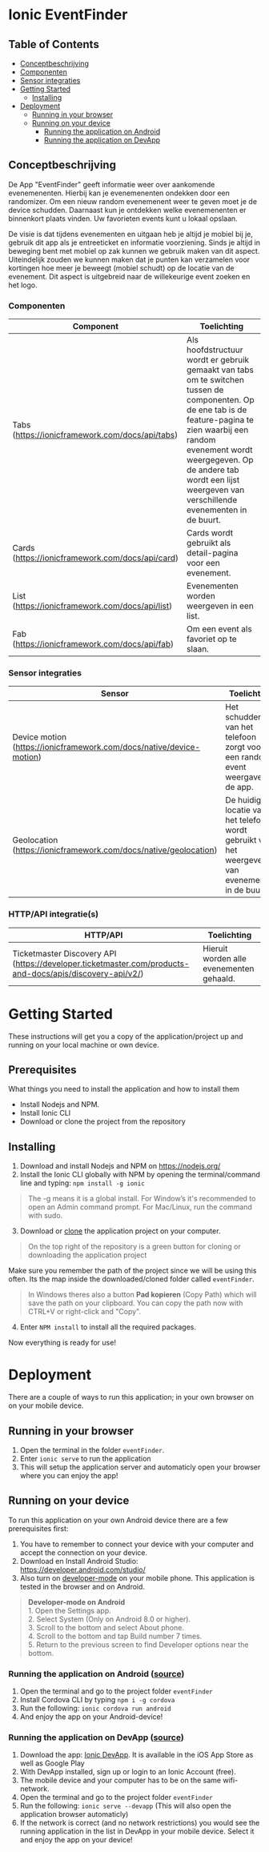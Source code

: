 # Ionic EventFinder

## Table of Contents
- [Conceptbeschrijving](#Conceptbeschrijving)
- [Componenten](#Componenten)
- [Sensor integraties](#Sensor-integraties)
- [Getting Started](#Getting-Started)
    - [Installing](#Installing)
- [Deployment](#Deployment)
    - [Running in your browser](#Running-in-your-browser)
    - [Running on your device](#Running-on-your-device)
        - [Running the application on Android](#Running-the-application-on-Android-source)
        - [Running the application on DevApp](#Running-the-application-on-DevApp-source)
        
## Conceptbeschrijving
De App "EventFinder" geeft informatie weer over aankomende evenemenenten. Hierbij kan je evenemenenten ondekken door een randomizer. Om een nieuw random evenemenent weer te geven moet je de device schudden. Daarnaast kun je ontdekken welke evenemenenten er binnenkort plaats vinden. Uw favorieten events kunt u lokaal opslaan.

De visie is dat tijdens evenementen en uitgaan heb je altijd je mobiel bij je, gebruik dit app als je entreeticket en informatie voorziening. Sinds je altijd in beweging bent met mobiel op zak kunnen we gebruik maken van dit aspect. Uiteindelijk zouden we kunnen maken dat je punten kan verzamelen voor kortingen hoe meer je beweegt (mobiel schudt) op de locatie van de evenement. Dit aspect is uitgebreid naar de willekeurige event zoeken en het logo. 

### Componenten

| Component | Toelichting |
| ------------- | ------------- |
| Tabs (https://ionicframework.com/docs/api/tabs)  | Als hoofdstructuur wordt er gebruik gemaakt van tabs om te switchen tussen de componenten. Op de ene tab is de feature-pagina te zien waarbij een random evenement wordt weergegeven. Op de andere tab wordt een lijst weergeven van verschillende evenementen in de buurt.  |
| Cards (https://ionicframework.com/docs/api/card)  | Cards wordt gebruikt als detail-pagina voor een evenement.  |
| List (https://ionicframework.com/docs/api/list)  | Evenementen worden weergeven in een list.  |
| Fab (https://ionicframework.com/docs/api/fab) | Om een event als favoriet op te slaan. |
    
### Sensor integraties

| Sensor | Toelichting |
| ------------- | ------------- |
| Device motion (https://ionicframework.com/docs/native/device-motion)  | Het schudden van het telefoon zorgt voor een random event weergave op de app.  |
| Geolocation (https://ionicframework.com/docs/native/geolocation)  | De huidige locatie van het telefoon wordt gebruikt voor het weergeven van evenementen in de buurt. |

### HTTP/API integratie(s)

| HTTP/API | Toelichting |
| ------------- | ------------- |
| Ticketmaster Discovery API (https://developer.ticketmaster.com/products-and-docs/apis/discovery-api/v2/)  | Hieruit worden alle evenementen gehaald.  |

# Getting Started
These instructions will get you a copy of the application/project up and running on your local machine or own device.

## Prerequisites
What things you need to install the application and how to install them
- Install Nodejs and NPM.
- Install Ionic CLI
- Download or clone the project from the repository 

## Installing
1. Download and install Nodejs and NPM on https://nodejs.org/
2. Install the Ionic CLI globally with NPM by opening the terminal/command line and typing: ```npm install -g ionic```

> The -g means it is a global install. For Window’s it's recommended to open an Admin command prompt. For Mac/Linux, run the command with sudo.<br/>

3. Download or [clone](https://help.github.com/articles/cloning-a-repository/#platform-all) the application project on your computer.
> On the top right of the repository is a green button for cloning or downloading the application project

Make sure you remember the path of the project since we will be using this often. Its the map inside the downloaded/cloned folder called ```eventFinder```.

> In Windows theres also a button **Pad kopieren** (Copy Path) which will save the path on your clipboard. You can copy the path now with CTRL+V or right-click and "Copy".

4. Enter ``NPM install`` to install all the required packages.
    
Now everything is ready for use!

# Deployment
There are a couple of ways to run this application; in your own browser on on your mobile device.

## Running in your browser
1. Open the terminal in the folder ```eventFinder```.
2. Enter ``ionic serve`` to run the application 
3. This will setup the application server and automaticly open your browser where you can enjoy the app!

## Running on your device
To run this application on your own Android device there are a few prerequisites first:
1. You have to remember to connect your device with your computer and accept the connection on your device. 
2. Download en Install Android Studio: https://developer.android.com/studio/
3. Also turn on [developer-mode](https://developer.android.com/studio/debug/dev-options) on your mobile phone. This application is tested in the browser and on Android.

> **Developer-mode on Android**<br/>1. Open the Settings app.<br/>2. Select System (Only on Android 8.0 or higher).<br/>3. Scroll to the bottom and select About phone.<br/>4. Scroll to the bottom and tap Build number 7 times.<br/>5. Return to the previous screen to find Developer options near the bottom.<br/>

### Running the application on Android ([source](https://ionicframework.com/docs/building/android#running-with-cordova))
1. Open the terminal and go to the project folder ```eventFinder```
2. Install Cordova CLI by typing ``npm i -g cordova``
2. Run the following: ``ionic cordova run android``
3. And enjoy the app on your Android-device!

### Running the application on DevApp ([source](https://ionicframework.com/docs/building/running#ionic-devapp))
1. Download the app: [Ionic DevApp](https://ionicframework.com/docs/building/running#ionic-devapp). It is available in the iOS App Store as well as Google Play
2. With DevApp installed, sign up or login to an Ionic Account (free).
3. The mobile device and your computer has to be on the same wifi-network.
4. Open the terminal and go to the project folder ```eventFinder```
5. Run the following: ``ionic serve --devapp`` (This will also open the application browser automaticly)
6. If the network is correct (and no network restrictions) you would see the running application in the list in DevApp in your mobile device. Select it and enjoy the app on your device!
